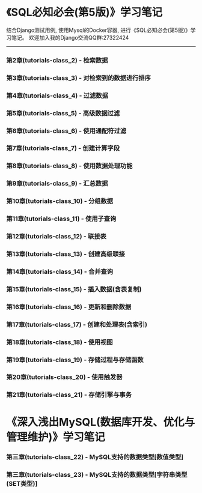 # 《SQL必知必会(第5版)》学习笔记

结合Django测试用例, 使用Mysql的Docker容器, 进行《SQL必知必会(第5版)》学习笔记。
欢迎加入我的Django交流QQ群:27322424
***

### 第2章(tutorials-class_2) - 检索数据

### 第3章(tutorials-class_3) - 对检索到的数据进行排序

### 第4章(tutorials-class_4) - 过滤数据

### 第5章(tutorials-class_5) - 高级数据过滤

### 第6章(tutorials-class_6) - 使用通配符过滤

### 第7章(tutorials-class_7) - 创建计算字段

### 第8章(tutorials-class_8) - 使用数据处理功能

### 第9章(tutorials-class_9) - 汇总数据

### 第10章(tutorials-class_10) - 分组数据

### 第11章(tutorials-class_11) - 使用子查询

### 第12章(tutorials-class_12) - 联接表

### 第13章(tutorials-class_13) - 创建高级联接

### 第14章(tutorials-class_14) - 合并查询

### 第15章(tutorials-class_15) - 插入数据(含表复制)

### 第16章(tutorials-class_16) - 更新和删除数据

### 第17章(tutorials-class_17) - 创建和处理表(含索引)

### 第18章(tutorials-class_18) - 使用视图

### 第19章(tutorials-class_19) - 存储过程与存储函数

### 第20章(tutorials-class_20) - 使用触发器

### 第21章(tutorials-class_21) - 存储引擎与事务


# 《深入浅出MySQL(数据库开发、优化与管理维护)》学习笔记

### 第三章(tutorials-class_22) - MySQL支持的数据类型[数值类型]

### 第三章(tutorials-class_23) - MySQL支持的数据类型[字符串类型(SET类型)]
